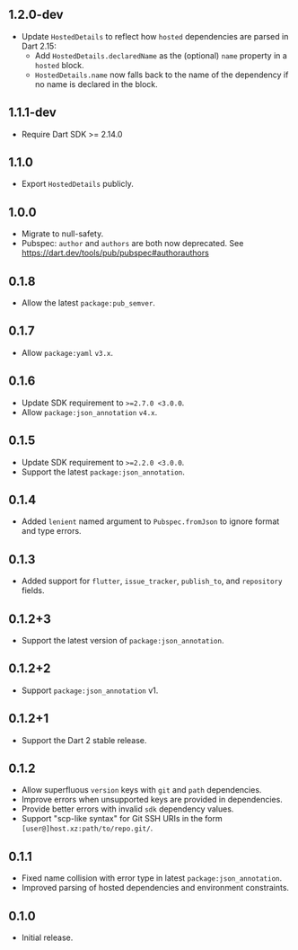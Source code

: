 ## 1.2.0-dev

- Update `HostedDetails` to reflect how `hosted` dependencies are parsed in
  Dart 2.15:
   - Add `HostedDetails.declaredName` as the (optional) `name` property in a 
     `hosted` block.
   - `HostedDetails.name` now falls back to the name of the dependency if no
      name is declared in the block.

## 1.1.1-dev

- Require Dart SDK >= 2.14.0

## 1.1.0

- Export `HostedDetails` publicly.

## 1.0.0

- Migrate to null-safety.
- Pubspec: `author` and `authors` are both now deprecated.
  See https://dart.dev/tools/pub/pubspec#authorauthors

## 0.1.8

- Allow the latest `package:pub_semver`.

## 0.1.7

- Allow `package:yaml` `v3.x`.

## 0.1.6

- Update SDK requirement to `>=2.7.0 <3.0.0`.
- Allow `package:json_annotation` `v4.x`.

## 0.1.5

- Update SDK requirement to `>=2.2.0 <3.0.0`.
- Support the latest `package:json_annotation`.

## 0.1.4

- Added `lenient` named argument to `Pubspec.fromJson` to ignore format and type errors.

## 0.1.3

- Added support for `flutter`, `issue_tracker`, `publish_to`, and `repository`
  fields.

## 0.1.2+3

- Support the latest version of `package:json_annotation`.

## 0.1.2+2

- Support `package:json_annotation` v1.

## 0.1.2+1

- Support the Dart 2 stable release.

## 0.1.2

- Allow superfluous `version` keys with `git` and `path` dependencies.
- Improve errors when unsupported keys are provided in dependencies.
- Provide better errors with invalid `sdk` dependency values.
- Support "scp-like syntax" for Git SSH URIs in the form
  `[user@]host.xz:path/to/repo.git/`.

## 0.1.1

- Fixed name collision with error type in latest `package:json_annotation`.
- Improved parsing of hosted dependencies and environment constraints.

## 0.1.0

- Initial release.
